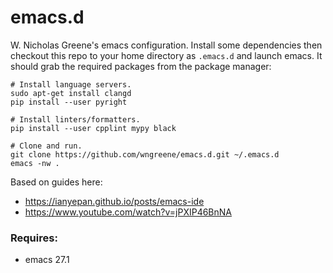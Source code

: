 # emacs.d

W. Nicholas Greene's emacs configuration. Install some dependencies then
checkout this repo to your home directory as `.emacs.d` and launch emacs. It
should grab the required packages from the package manager:

```
# Install language servers.
sudo apt-get install clangd
pip install --user pyright

# Install linters/formatters.
pip install --user cpplint mypy black

# Clone and run.
git clone https://github.com/wngreene/emacs.d.git ~/.emacs.d
emacs -nw .
```

Based on guides here:
- https://ianyepan.github.io/posts/emacs-ide
- https://www.youtube.com/watch?v=jPXIP46BnNA

### Requires:
- emacs 27.1
